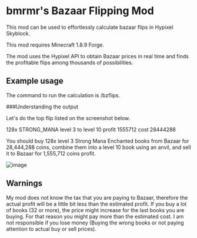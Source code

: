 # bmrmr's Bazaar Flipping Mod

This mod can be used to effortlessly calculate bazaar flips in Hypixel Skyblock. 

This mod requires Minecraft 1.8.9 Forge. 

The mod uses the Hypixel API to obtain Bazaar prices in real time and finds the profitable flips among thousands of possibilities. 

## Example usage 

The command to run the calculation is /bzflips. 

###Understanding the output

Let's do the top flip listed on the screenshot below. 

128x STRONG_MANA level 3 to level 10 profit 1555712 cost 28444288

You should buy 128x level 3 Strong Mana Enchanted books from Bazaar for 28,444,288 coins, combine them into a level 10 book using an anvil, and sell it to Bazaar for 1,555,712 coins profit. 

![image](https://github.com/bmrmr-mods/BazaarFlipMod/assets/139133167/64e4347c-496c-45bb-ac1c-89eacde23e7e)

## Warnings

My mod does not know the tax that you are paying to Bazaar, therefore the actual profit will be a little bit less than the estimated profit. 
If you buy a lot of books (32 or more), the price might increase for the last books you are buying. For that reason you might pay more than the estimated cost. 
I am not responsible if you lose money (Buying the wrong books or not paying attention to actual buy or sell prices).

